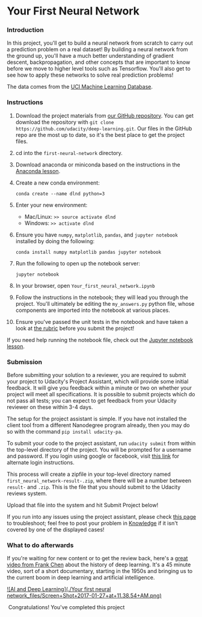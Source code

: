 Your First Neural Network
=========================

### Introduction

In this project, you'll get to build a neural network from scratch to carry out a prediction problem on a real dataset! By building a neural network from the ground up, you'll have a much better understanding of gradient descent, backpropagation, and other concepts that are important to know before we move to higher level tools such as Tensorflow. You'll also get to see how to apply these networks to solve real prediction problems!

The data comes from the [UCI Machine Learning Database](https://archive.ics.uci.edu/ml/datasets/Bike+Sharing+Dataset).

### Instructions

1.  Download the project materials from [our GitHub repository](https://github.com/udacity/deep-learning). You can get download the repository with `git clone https://github.com/udacity/deep-learning.git`. Our files in the GitHub repo are the most up to date, so it's the best place to get the project files.
2.  cd into the `first-neural-network` directory.
3.  Download anaconda or miniconda based on the instructions in the [Anaconda lesson](https://classroom.udacity.com/nanodegrees/nd101/parts/2a9dba0b-28eb-4b0e-acfa-bdcf35680d90/modules/aba54606-cf35-4a77-b643-efec6a90bfa1/lessons/9e9ed61d-20c3-4431-95aa-a1099f28d601/concepts/4cdc5a26-1e54-4a69-8eb4-f15e37aaab7b).
4.  Create a new conda environment:
    
        conda create --name dlnd python=3
        
    
5.  Enter your new environment:
    *   Mac/Linux: `>> source activate dlnd`
    *   Windows: `>> activate dlnd`
6.  Ensure you have `numpy`, `matplotlib`, `pandas`, and `jupyter notebook` installed by doing the following:
    
        conda install numpy matplotlib pandas jupyter notebook
        
    
7.  Run the following to open up the notebook server:
    
        jupyter notebook
        
    
8.  In your browser, open `Your_first_neural_network.ipynb`
9.  Follow the instructions in the notebook; they will lead you through the project. You'll ultimately be editing the `my_answers.py` python file, whose components are imported into the notebook at various places.
10.  Ensure you've passed the unit tests in the notebook and have taken a look at [the rubric](https://review.udacity.com/#!/rubrics/700/view) before you submit the project!

If you need help running the notebook file, check out the [Jupyter notebook lesson](https://classroom.udacity.com/nanodegrees/nd101/parts/2a9dba0b-28eb-4b0e-acfa-bdcf35680d90/modules/aba54606-cf35-4a77-b643-efec6a90bfa1/lessons/13f4b7d6-92a9-468d-9008-084fc8b53a23/concepts/75e1eee0-5f81-4d5b-a1ca-eaebe3c91759).

### Submission

Before submitting your solution to a reviewer, you are required to submit your project to Udacity's Project Assistant, which will provide some initial feedback. It will give you feedback within a minute or two on whether your project will meet all specifications. It is possible to submit projects which do not pass all tests; you can expect to get feedback from your Udacity reviewer on these within 3-4 days.

The setup for the project assistant is simple. If you have not installed the client tool from a different Nanodegree program already, then you may do so with the command `pip install udacity-pa`.

To submit your code to the project assistant, run `udacity submit` from within the top-level directory of the project. You will be prompted for a username and password. If you login using google or facebook, visit [this link](https://project-assistant.udacity.com/login) for alternate login instructions.

This process will create a zipfile in your top-level directory named `first_neural_network-result-.zip`, where there will be a number between `result-` and `.zip`. This is the file that you should submit to the Udacity reviews system.

Upload that file into the system and hit Submit Project below!

If you run into any issues using the project assistant, please check [this page](https://knowledge.udacity.com/questions/6299) to troubleshoot; feel free to post your problem in [Knowledge](https://knowledge.udacity.com/) if it isn't covered by one of the displayed cases!

### What to do afterwards

If you're waiting for new content or to get the review back, here's a [great video from Frank Chen](https://vimeo.com/170189199) about the history of deep learning. It's a 45 minute video, sort of a short documentary, starting in the 1950s and bringing us to the current boom in deep learning and artificial intelligence.

[![AI and Deep Learning](./Your first neural network_files/Screen+Shot+2017-01-27+at+11.38.54+AM.png)](https://vimeo.com/170189199)

 Congratulations! You've completed this project
